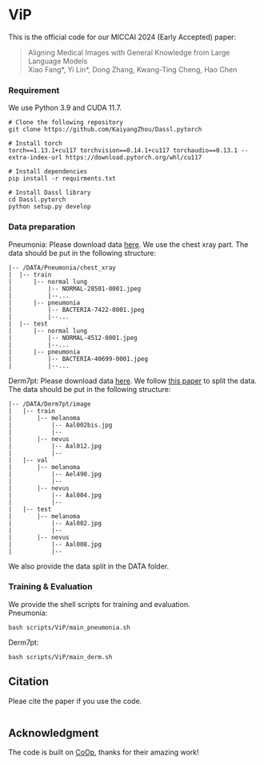 # ViP
This is the official code for our MICCAI 2024 (Early Accepted) paper:
> Aligning Medical Images with General Knowledge from Large Language Models  
> Xiao Fang*, Yi Lin*, Dong Zhang, Kwang-Ting Cheng, Hao Chen


### Requirement
We use Python 3.9 and CUDA 11.7.
```
# Clone the following repository
git clone https://github.com/KaiyangZhou/Dassl.pytorch

# Install torch
torch==1.13.1+cu117 torchvision==0.14.1+cu117 torchaudio==0.13.1 --extra-index-url https://download.pytorch.org/whl/cu117

# Install dependencies
pip install -r requirments.txt

# Install Dassl library
cd Dassl.pytorch
python setup.py develop
```

### Data preparation
Pneumonia: Please download data [here](https://data.mendeley.com/datasets/rscbjbr9sj/3). We use the chest xray part. The data should be put in the following structure: 
```
|-- /DATA/Pneumonia/chest_xray
|  |-- train
|      |-- normal lung
|          |-- NORMAL-28501-0001.jpeg
|          |--...
|      |-- pneumonia
|          |-- BACTERIA-7422-0001.jpeg
|          |--...
|  |-- test
|      |-- normal lung
|          |-- NORMAL-4512-0001.jpeg
|          |--...
|      |-- pneumonia
|          |-- BACTERIA-40699-0001.jpeg
|          |--...
```

Derm7pt: Please download data [here](https://derm.cs.sfu.ca/Welcome.html). We follow [this paper](https://github.com/CristianoPatricio/coherent-cbe-skin) to split the data. The data should be put in the following structure:
```
|-- /DATA/Derm7pt/image
|   |-- train
|       |-- melanoma
|           |-- Aal002bis.jpg
|           |--
|       |-- nevus
|           |-- Aal012.jpg
|           |--
|   |-- val
|       |-- melanoma
|           |-- Ael490.jpg
|           |--
|       |-- nevus
|           |-- Aal004.jpg
|           |--
|   |-- test
|       |-- melanoma
|           |-- Aal002.jpg
|           |--
|       |-- nevus
|           |-- Aal008.jpg
|           |--
```
We also provide the data split in the DATA folder.

### Training & Evaluation
We provide the shell scripts for training and evaluation.   
Pneumonia:
```
bash scripts/ViP/main_pneumonia.sh
```
Derm7pt:
```
bash scripts/ViP/main_derm.sh
```

## Citation
Pleae cite the paper if you use the code.
```
```

## Acknowledgment
The code is built on [CoOp](https://github.com/KaiyangZhou/CoOp), thanks for their amazing work!